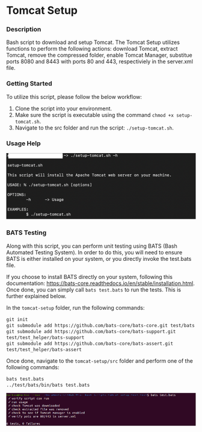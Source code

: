 # Tomcat Setup

### Description
Bash script to download and setup Tomcat. The Tomcat Setup utilizes functions to perform the following actions: download Tomcat, extract Tomcat, remove the compressed folder, enable Tomcat Manager, substitue ports 8080 and 8443 with ports 80 and 443, respectiviely in the server.xml file.

### Getting Started
To utilize this script, please follow the below workflow:

1. Clone the script into your environment.
2. Make sure the script is executable using the command `chmod +x setup-tomcat.sh`.
3. Navigate to the src folder and run the script: `./setup-tomcat.sh`.

### Usage Help
![Setting up Tomcat](https://github.com/markusewalker/Misc-Bash-Scripts/blob/master/tomcat-setup/setup-tomcat.jpg)

### BATS Testing
Along with this script, you can perform unit testing using BATS (Bash Automated Testing System). In order to do this, you will need to ensure BATS is either installed on your system, or you directly invoke the test.bats file.

If you choose to install BATS directly on your system, following this documentation: https://bats-core.readthedocs.io/en/stable/installation.html. Once done, you can simply call `bats test.bats` to run the tests. This is further explained below.

In the `tomcat-setup` folder, run the following commands:

```
git init
git submodule add https://github.com/bats-core/bats-core.git test/bats
git submodule add https://github.com/bats-core/bats-support.git test/test_helper/bats-support
git submodule add https://github.com/bats-core/bats-assert.git test/test_helper/bats-assert
```

Once done, navigate to the `tomcat-setup/src` folder and perform one of the following commands:

```
bats test.bats
../test/bats/bin/bats test.bats
```

![BATS Testing Result](https://github.com/markusewalker/Misc-Bash-Scripts/blob/master/tomcat-setup/bats.jpg)
